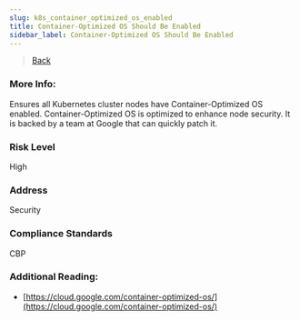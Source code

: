 ```yaml
---
slug: k8s_container_optimized_os_enabled
title: Container-Optimized OS Should Be Enabled
sidebar_label: Container-Optimized OS Should Be Enabled
---
```

> [Back](../../gcpkubemonitoring)

### More Info:
Ensures all Kubernetes cluster nodes have Container-Optimized OS enabled. Container-Optimized OS is optimized to enhance node security. It is backed by a team at Google that can quickly patch it.

### Risk Level
High

### Address
Security

### Compliance Standards
CBP

### Additional Reading:
- [https://cloud.google.com/container-optimized-os/](https://cloud.google.com/container-optimized-os/) 
